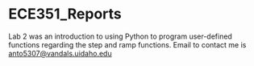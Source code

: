 # ECE351_Reports
Lab 2 was an introduction to using Python to program user-defined functions regarding the step and ramp functions.
Email to contact me is anto5307@vandals.uidaho.edu
